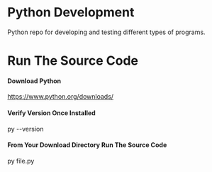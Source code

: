 # Python Development
Python repo for developing and testing different types of programs.
# Run The Source Code
#### Download Python
https://www.python.org/downloads/
#### Verify Version Once Installed
py --version
#### From Your Download Directory Run The Source Code
py file.py
